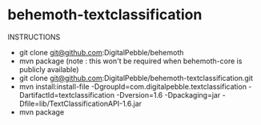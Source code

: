 behemoth-textclassification
====================

INSTRUCTIONS
- git clone git@github.com:DigitalPebble/behemoth
- mvn package
(note : this won't be required when behemoth-core is publicly available)
- git clone git@github.com:DigitalPebble/behemoth-textclassification.git
- mvn install:install-file -DgroupId=com.digitalpebble.textclassification -DartifactId=textclassification -Dversion=1.6 -Dpackaging=jar -Dfile=lib/TextClassificationAPI-1.6.jar
- mvn package

